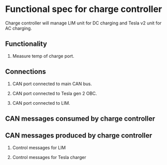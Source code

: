 # Functional spec for charge controller

Charge controller will manage LIM unit for DC charging and Tesla v2 unit for
AC charging.

## Functionality

1. Measure temp of charge port.

## Connections

1. CAN port connected to main CAN bus.

2. CAN port connected to Tesla gen 2 OBC.

3. CAN port connected to LIM.

## CAN messages consumed by charge controller

## CAN messages produced by charge controller

1. Control messages for LIM

2. Control messages for Tesla charger